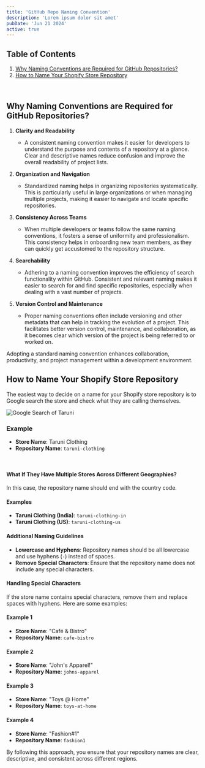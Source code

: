 ```yaml
---
title: 'GitHub Repo Naming Convention'
description: 'Lorem ipsum dolor sit amet'
pubDate: 'Jun 21 2024'
active: true
---
```


## Table of Contents

1. [Why Naming Conventions are Required for GitHub Repositories?](#why-naming-conventions-are-required-for-github-repositories)
2. [How to Name Your Shopify Store Repository](#how-to-name-your-shopify-store-repository)

</br>

## Why Naming Conventions are Required for GitHub Repositories?

1. **Clarity and Readability**
   - A consistent naming convention makes it easier for developers to understand the purpose and contents of a repository at a glance. Clear and descriptive names reduce confusion and improve the overall readability of project lists.

2. **Organization and Navigation**
   - Standardized naming helps in organizing repositories systematically. This is particularly useful in large organizations or when managing multiple projects, making it easier to navigate and locate specific repositories.

3. **Consistency Across Teams**
   - When multiple developers or teams follow the same naming conventions, it fosters a sense of uniformity and professionalism. This consistency helps in onboarding new team members, as they can quickly get accustomed to the repository structure.

4. **Searchability**
   - Adhering to a naming convention improves the efficiency of search functionality within GitHub. Consistent and relevant naming makes it easier to search for and find specific repositories, especially when dealing with a vast number of projects.

5. **Version Control and Maintenance**
   - Proper naming conventions often include versioning and other metadata that can help in tracking the evolution of a project. This facilitates better version control, maintenance, and collaboration, as it becomes clear which version of the project is being referred to or worked on.

Adopting a standard naming convention enhances collaboration, productivity, and project management within a development environment.

## How to Name Your Shopify Store Repository

The easiest way to decide on a name for your Shopify store repository is to Google search the store and check what they are calling themselves.

![Google Search of Taruni](/taruni.png)

### Example
- **Store Name**: Taruni Clothing
- **Repository Name**: `taruni-clothing`

</br>

#### What If They Have Multiple Stores Across Different Geographies?

In this case, the repository name should end with the country code.

#### Examples
- **Taruni Clothing (India)**: `taruni-clothing-in`
- **Taruni Clothing (US)**: `taruni-clothing-us`

#### Additional Naming Guidelines
- **Lowercase and Hyphens**: Repository names should be all lowercase and use hyphens (`-`) instead of spaces.
- **Remove Special Characters**: Ensure that the repository name does not include any special characters.

#### Handling Special Characters

If the store name contains special characters, remove them and replace spaces with hyphens. Here are some examples:

#### Example 1
- **Store Name**: "Café & Bistro"
- **Repository Name**: `cafe-bistro`

#### Example 2
- **Store Name**: "John's Apparel!"
- **Repository Name**: `johns-apparel`

#### Example 3
- **Store Name**: "Toys @ Home"
- **Repository Name**: `toys-at-home`

#### Example 4
- **Store Name**: "Fashion#1"
- **Repository Name**: `fashion1`

By following this approach, you ensure that your repository names are clear, descriptive, and consistent across different regions.
